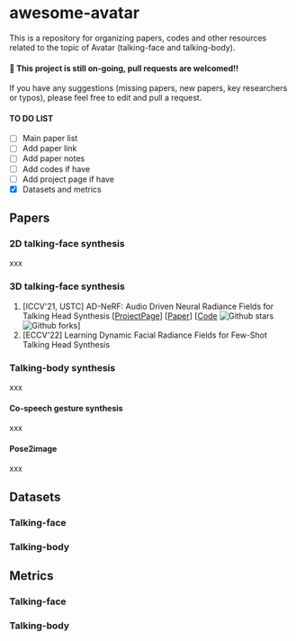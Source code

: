 # awesome-avatar
This is a repository for organizing papers, codes and other resources related to the topic of Avatar (talking-face and talking-body). 

#### 🔆 This project is still on-going, pull requests are welcomed!!
If you have any suggestions (missing papers, new papers, key researchers or typos), please feel free to edit and pull a request.

#### TO DO LIST

- [ ] Main paper list
- [ ] Add paper link
- [ ] Add paper notes
- [ ] Add codes if have
- [ ] Add project page if have
- [x] Datasets and metrics

## Papers
### 2D talking-face synthesis
xxx
### 3D talking-face synthesis
1. [ICCV'21, USTC] AD-NeRF: Audio Driven Neural Radiance Fields for Talking Head Synthesis [[ProjectPage](https://yudongguo.github.io/ADNeRF/)] [[Paper](https://arxiv.org/abs/2103.11078)] [[Code](https://github.com/YudongGuo/AD-NeRF) ![Github stars](https://img.shields.io/github/stars/YudongGuo/AD-NeRF.svg) ![Github forks](https://img.shields.io/github/forks/YudongGuo/AD-NeRF.svg)] 
2. [ECCV'22] Learning Dynamic Facial Radiance Fields for Few-Shot Talking Head Synthesis
### Talking-body synthesis
xxx
#### Co-speech gesture synthesis
xxx
#### Pose2image
xxx

## Datasets
### Talking-face
### Talking-body

## Metrics
### Talking-face
### Talking-body